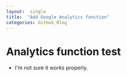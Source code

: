 ```yaml
---
layout:  single
title:  "Add Google Analytics function"
categories: GitHub_Blog
---
```


# Analytics function test

- I'm not sure it works properly.
